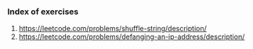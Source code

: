 ### Index of exercises

1. https://leetcode.com/problems/shuffle-string/description/
5. https://leetcode.com/problems/defanging-an-ip-address/description/